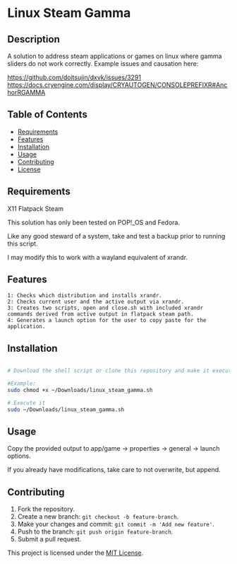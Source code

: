 # Linux Steam Gamma

## Description

A solution to address steam applications or games on linux where gamma sliders do not work correctly. Example issues and causation here:

https://github.com/doitsujin/dxvk/issues/3291
https://docs.cryengine.com/display/CRYAUTOGEN/CONSOLEPREFIXR#AnchorRGAMMA

## Table of Contents

- [Requirements](#requirements)
- [Features](#features)
- [Installation](#installation)
- [Usage](#usage)
- [Contributing](#contributing)
- [License](#license)

## Requirements
X11
Flatpack Steam

This solution has only been tested on POP!_OS and Fedora. 

Like any good steward of a system, take and test a backup prior to running this script.

I may modify this to work with a wayland equivalent of xrandr.

## Features

    1: Checks which distribution and installs xrandr.
    2: Checks current user and the active output via xrandr.
    3: Creates two scripts, open and close.sh with included xrandr commands derived from active output in flatpack steam path.
    4: Generates a launch option for the user to copy paste for the application.
    
## Installation

```bash

# Download the shell script or clone this repository and make it executable using your download path.

#Example:
sudo chmod +x ~/Downloads/linux_steam_gamma.sh

# Execute it
sudo ~/Downloads/linux_steam_gamma.sh

```

## Usage

Copy the provided output to app/game -> properties -> general -> launch options.

If you already have modifications, take care to not overwrite, but append.

## Contributing

1. Fork the repository.
2. Create a new branch: `git checkout -b feature-branch`.
3. Make your changes and commit: `git commit -m 'Add new feature'`.
4. Push to the branch: `git push origin feature-branch`.
5. Submit a pull request.

This project is licensed under the [MIT License](LICENSE).